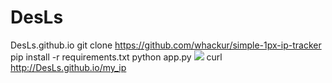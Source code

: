 # DesLs
DesLs.github.io
git clone https://github.com/whackur/simple-1px-ip-tracker
pip install -r requirements.txt
python app.py
<img src="http://DesLs.github.io/tracker_for_me" />
curl http://DesLs.github.io/my_ip
